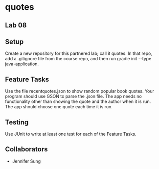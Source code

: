 # quotes

## Lab 08

## Setup
Create a new repository for this partnered lab; call it quotes. In that repo, add a .gitignore file from the course repo, and then run gradle init --type java-application.

## Feature Tasks
Use the file recentquotes.json to show random popular book quotes. Your program should use GSON to parse the .json file. The app needs no functionality other than showing the quote and the author when it is run. The app should choose one quote each time it is run.

## Testing
Use JUnit to write at least one test for each of the Feature Tasks.

## Collaborators
* Jennifer Sung
